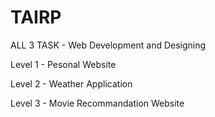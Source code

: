 # TAIRP
ALL 3 TASK - Web Development and Designing

Level 1 - Pesonal Website

Level 2 - Weather Application

Level 3 - Movie Recommandation Website

